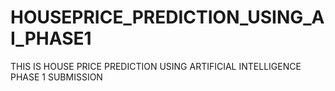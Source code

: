 # HOUSEPRICE_PREDICTION_USING_AI_PHASE1
THIS IS HOUSE PRICE PREDICTION USING ARTIFICIAL INTELLIGENCE PHASE 1 SUBMISSION
